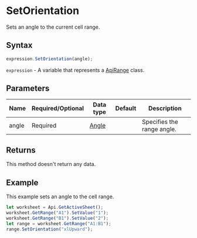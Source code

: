 # SetOrientation

Sets an angle to the current cell range.

## Syntax

```javascript
expression.SetOrientation(angle);
```

`expression` - A variable that represents a [ApiRange](../ApiRange.md) class.

## Parameters

| **Name** | **Required/Optional** | **Data type** | **Default** | **Description** |
| ------------- | ------------- | ------------- | ------------- | ------------- |
| angle | Required | [Angle](../../Enumeration/Angle.md) |  | Specifies the range angle. |

## Returns

This method doesn't return any data.

## Example

This example sets an angle to the cell range.

```javascript editor-
let worksheet = Api.GetActiveSheet();
worksheet.GetRange("A1").SetValue("1");
worksheet.GetRange("B1").SetValue("2");
let range = worksheet.GetRange("A1:B1");
range.SetOrientation("xlUpward");
```
